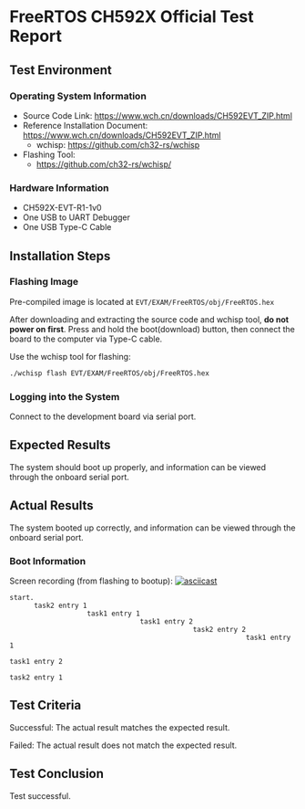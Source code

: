 # FreeRTOS CH592X Official  Test Report

## Test Environment

### Operating System Information

- Source Code Link: https://www.wch.cn/downloads/CH592EVT_ZIP.html
- Reference Installation Document: https://www.wch.cn/downloads/CH592EVT_ZIP.html
    - wchisp: https://github.com/ch32-rs/wchisp
- Flashing Tool:
    - https://github.com/ch32-rs/wchisp/

### Hardware Information

- CH592X-EVT-R1-1v0
- One USB to UART Debugger
- One USB Type-C Cable

## Installation Steps

### Flashing Image

Pre-compiled image is located at `EVT/EXAM/FreeRTOS/obj/FreeRTOS.hex`

After downloading and extracting the source code and wchisp tool, **do not power on first**. Press and hold the boot(download) button, then connect the board to the computer via Type-C cable.

Use the wchisp tool for flashing:
```bash
./wchisp flash EVT/EXAM/FreeRTOS/obj/FreeRTOS.hex

```

### Logging into the System

Connect to the development board via serial port.

## Expected Results

The system should boot up properly, and information can be viewed through the onboard serial port.

## Actual Results

The system booted up correctly, and information can be viewed through the onboard serial port.

### Boot Information

Screen recording (from flashing to bootup):
[![asciicast](https://asciinema.org/a/dQb48LYxe4BpWMlXeT0AcSBa6.svg)](https://asciinema.org/a/dQb48LYxe4BpWMlXeT0AcSBa6)

```log
start.
      task2 entry 1
                   task1 entry 1
                                task1 entry 2
                                             task2 entry 2
                                                          task1 entry 1
                                                                       task1 entry 2
                                                                                    task2 entry 1

```

## Test Criteria

Successful: The actual result matches the expected result.

Failed: The actual result does not match the expected result.

## Test Conclusion

Test successful.

